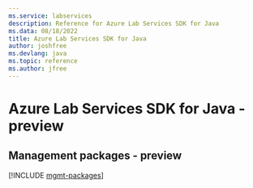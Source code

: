 ```yaml
---
ms.service: labservices
description: Reference for Azure Lab Services SDK for Java
ms.data: 08/18/2022
title: Azure Lab Services SDK for Java
author: joshfree
ms.devlang: java
ms.topic: reference
ms.author: jfree
---
```

# Azure Lab Services SDK for Java - preview

## Management packages - preview
[!INCLUDE [mgmt-packages](lab-services-mgmt-index.md)]